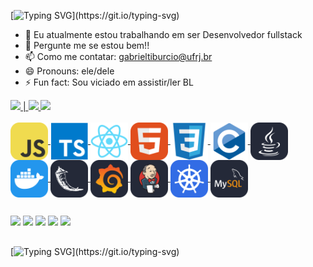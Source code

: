 [![Typing SVG](https://readme-typing-svg.demolab.com?font=Poppins&size=30&pause=1000&color=F7F7F7&width=1000&height=60&lines=%F0%9F%91%8B+Oie+sou+Gabriel+Tiburcio+e+sou+desenvolvedor+back+end!!)](https://git.io/typing-svg)


- 🔭 Eu atualmente estou trabalhando em ser Desenvolvedor fullstack
- 💬 Pergunte me se estou bem!!
- 📫 Como me contatar: gabrieltiburcio@ufrj.br
- 😄 Pronouns: ele/dele
- ⚡ Fun fact: Sou viciado em assistir/ler BL
  
<div> 
  <a href="https://github.com/gavekhun">
  <img height="180em" src="https://readme-stats-git-main-14g0.vercel.app/api?username=gavekhun&show_icons=true&theme=tokyonight&include_all_commits=true&count_private=true"/> |
  <img height="180em" src="https://readme-stats-git-main-14g0.vercel.app/api/top-langs/?username=gavekhun&layout=compact&langs_count=7&theme=tokyonight"/>
    
  <img height="100em" src="https://github-profile-trophy.vercel.app/?username=gavekhun&row=1&column=6&theme=radical&margin-w=15&margin-h=15"/>
  
</div>


<div style="display: inline_block"><br>
  <img align="center" alt="Js" height="60" width="60" src="https://github.com/tandpfun/skill-icons/blob/main/icons/JavaScript.svg">
  <img align="center" alt="Ts" height="60" width="60" src="https://raw.githubusercontent.com/devicons/devicon/master/icons/typescript/typescript-plain.svg">
  <img align="center" alt="React" height="60" width="60" src="https://raw.githubusercontent.com/devicons/devicon/master/icons/react/react-original.svg">
  <img align="center" alt="HTML" height="60" width="60" src="https://github.com/tandpfun/skill-icons/blob/main/icons/HTML.svg">
  <img align="center" alt="CSS" height="60" width="60" src="https://raw.githubusercontent.com/devicons/devicon/master/icons/css3/css3-original.svg">
  <img align="center" alt="C" height="60" width="60" src="https://raw.githubusercontent.com/devicons/devicon/master/icons/c/c-original.svg">  
  <img align="center" alt="Java" height="60" width="60" src="https://github.com/tandpfun/skill-icons/blob/main/icons/Java-Dark.svg">
  <img align="center" alt="Docker" height="60" width="60" src="https://github.com/tandpfun/skill-icons/blob/main/icons/Docker.svg">
  <img align="center" alt="Flask" height="60" width="60" src="https://github.com/tandpfun/skill-icons/blob/main/icons/Flask-Dark.svg">
  <img align="center" alt="Grafana" height="60" width="60" src="https://github.com/tandpfun/skill-icons/blob/main/icons/Grafana-Dark.svg">
  <img align="center" alt="Jenkins" height="60" width="60" src="https://github.com/tandpfun/skill-icons/blob/main/icons/Jenkins-Dark.svg">
  <img align="center" alt="Kubernetes" height="60" width="60" src="https://github.com/tandpfun/skill-icons/blob/main/icons/Kubernetes.svg">
  <img align="center" alt="MySQL" height="60" width="60" src="https://github.com/tandpfun/skill-icons/blob/main/icons/MySQL-Dark.svg">
</div>

##

<div>
  <a href="https://instagram.com/gavekhun" target="_blank"><img src="https://img.shields.io/badge/-Instagram-%23E4405F?style=for-the-badge&logo=instagram&logoColor=white" target="_blank"></a>
 	<a href="https://www.twitch.tv/gavekhun" target="_blank"><img src="https://img.shields.io/badge/Twitch-9146FF?style=for-the-badge&logo=twitch&logoColor=white" target="_blank"></a>
 <a href="https://discord.gg/ykmEx7R9" target="_blank"><img src="https://img.shields.io/badge/Discord-7289DA?style=for-the-badge&logo=discord&logoColor=white" target="_blank"></a> 
  <a href = "mailto:gabrieltiburcio@ufrj.br"><img src="https://img.shields.io/badge/-Gmail-%23333?style=for-the-badge&logo=gmail&logoColor=white" target="_blank"></a>
  <a href="https://www.linkedin.com/in/gabrieltiburcio-45875016a" target="_blank"><img src="https://img.shields.io/badge/-LinkedIn-%230077B5?style=for-the-badge&logo=linkedin&logoColor=white" target="_blank"></a>
</div>

##

[![Typing SVG](https://readme-typing-svg.demolab.com?font=Poppins&size=30&pause=1000&color=F7F7F7&width=1000&height=60&lines=%F0%9F%91%8B+Obrigado+por+me+visitar!)](https://git.io/typing-svg)



